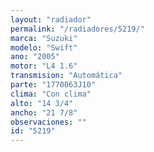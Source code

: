 ```yaml
---
layout: "radiador"
permalink: "/radiadores/5219/"
marca: "Suzuki"
modelo: "Swift"
ano: "2005"
motor: "L4 1.6"
transmision: "Automática"
parte: "1770063J10"
clima: "Con clima"
alto: "14 3/4"
ancho: "21 7/8"
observaciones: ""
id: "5219"
---
```


